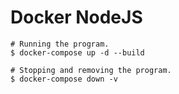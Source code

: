 # Docker NodeJS

```
# Running the program.
$ docker-compose up -d --build

# Stopping and removing the program.
$ docker-compose down -v
```

